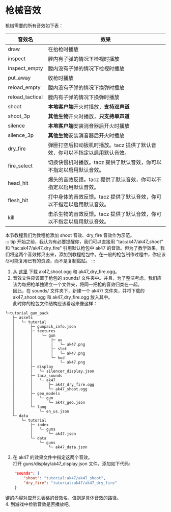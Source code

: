 # 枪械音效
枪械需要的所有音效如下表：

| 音效名             | 效果                                       |
|-----------------|------------------------------------------|
| draw            | 在抬枪时播放                                   |
| inspect         | 膛内有子弹的情况下检视时播放                           |
| inspect_empty   | 膛内没有子弹的情况下检视时播放                          |
| put_away        | 收枪时播放                                    |
| reload_empty    | 膛内没有子弹的情况下换弹时播放                          |
| reload_tactical | 膛内有子弹的情况下换弹时播放                           |
| shoot           | **本地客户端**开火时播放，**支持双声道**                 |
| shoot_3p        | **其他生物**开火时播放，**只支持单声道**                 |
| silence         | **本地客户端**安装消音器后开火时播放                     |
| silence_3p      | **其他生物**安装消音器后开火时播放                      |
| dry_fire        | 弹匣打空后扣动扳机时播放。tacz 提供了默认音效，你可以不指定以启用默认音效。 |
| fire_select     | 切换快慢机时播放。tacz 提供了默认音效，你可以不指定以启用默认音效。     |
| head_hit        | 爆头的音效反馈。tacz 提供了默认音效，你可以不指定以启用默认音效。      |
| flesh_hit       | 打中身体的音效反馈。tacz 提供了默认音效，你可以不指定以启用默认音效。    |
| kill            | 击杀生物的音效反馈。tacz 提供了默认音效，你可以不指定以启用默认音效。    |

本节教程我们为教程枪添加 shoot 音效、dry_fire 音效作为示范。   
::: tip
开始之前，我认为有必要提醒你，我们可以直接用 "tac:ak47/ak47_shoot" 和 "tac:ak47/ak47_dry_fire" 引用默认枪包中 ak47 的音效。但为了教学效果，我们将这两个音效拷贝出来，添加到教程枪包中。在一般的枪包制作过程中，你应该尽可能复用已有的资源，而不是复制黏贴。
:::

1. 从 [这里](https://github.com/MCModderAnchor/TimelessAndClassicsZero/tree/1.18.2/src/main/resources/assets/tac/custom/tac_default_gun/tac/sounds/ak47) 下载 ak47_shoot.ogg 和 ak47_dry_fire.ogg。
2. 音效文件应该置于枪包的 sounds/ 文件夹中。并且，为了整洁考虑，我们应该为每把枪单独建立一个文件夹，将同一把枪的音效归类在一起。   
因此，在 sounds/ 文件夹下，新建一个 ak47/ 文件夹，并将下载的 ak47_shoot.ogg 和 ak47_dry_fire.ogg 放入其中。    
此时你的枪包文件结构应该看起来像这样：   
```
└─tutorial_gun_pack
   ├─ assets
   │   └─ tutorial
   │       ├─ gunpack_info.json
   │       ├─ textures
   │       │    └─ gun
   │       │        ├─ uv
   │       │        │   └─ ak47.png
   │       │        ├─ slot
   │       │        │   └─ ak47.png
   │       │        └─ hud
   │       │            └─ ak47.png
   │       ├─ display
   │       │   └─ silencer_display.json
   │       ├─ tacz_sounds
   │       │   └─ ak47
   │       │       ├─ ak47_dry_fire.ogg
   │       │       └─ ak47_shoot.ogg
   │       ├─ geo_models
   │       │   └─ gun
   │       │       └─ ak47_geo.json
   │       └─ lang
   │           └─ en_us.json
   └─ data
       └─ tutorial
           ├─ index
           │   └─ guns
           │       └─ ak47.json        
           └─ data
               └─ guns
                   └─ ak47_data.json
```
3. 在 ak47 的效果文件中指定这两个音效。   
打开 guns/display/ak47_display.json 文件，添加如下代码: 
``` json
    "sounds": {
        "shoot": "tutorial:ak47/ak47_shoot",
        "dry_fire": "tutorial:ak47/ak47_dry_fire"
    }
```
键的内容对应开头表格的音效名，值则是具体音效的路径。   
4. 到游戏中检验音效是否播放吧。